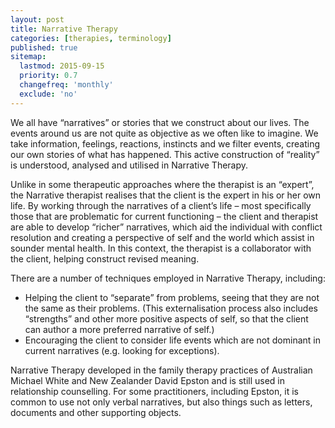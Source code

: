 ```yaml
---
layout: post
title: Narrative Therapy
categories: [therapies, terminology]
published: true
sitemap:
  lastmod: 2015-09-15
  priority: 0.7
  changefreq: 'monthly'
  exclude: 'no'
---
```


We all have “narratives” or stories that we construct about our lives. The events around us are not quite as objective as we often like to imagine. We take information, feelings, reactions, instincts and we filter events, creating our own stories of what has happened. This active construction of “reality” is understood, analysed and utilised in <span class="highlight">Narrative Therapy</span>.

Unlike in some therapeutic approaches where the therapist is an “expert”, the Narrative therapist realises that the client is the expert in his or her own life. By working through the narratives of a client’s life – most specifically those that are problematic for current functioning – the client and therapist are able to develop “richer” narratives, which aid the individual with conflict resolution and creating a perspective of self and the world which assist in sounder mental health. In this context, the therapist is a collaborator with the client, helping construct revised meaning.

There are a number of techniques employed in Narrative Therapy, including:

<ul>
<li>Helping the client to “separate” from problems, seeing that they are not the same as their problems. (This externalisation process also includes “strengths” and other more positive aspects of self, so that the client can author a more preferred narrative of self.)</li>
<li>Encouraging the client to consider life events which are not dominant in current narratives (e.g. looking for exceptions).</li>
</ul>

Narrative Therapy developed in the family therapy practices of Australian Michael White and New Zealander David Epston and is still used in relationship counselling. For some practitioners, including Epston, it is common to use not only verbal narratives, but also things such as letters, documents and other supporting objects.
